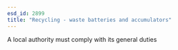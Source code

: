 ```yaml
---
esd_id: 2899
title: "Recycling - waste batteries and accumulators"
---
```


A local authority must comply with its general duties

